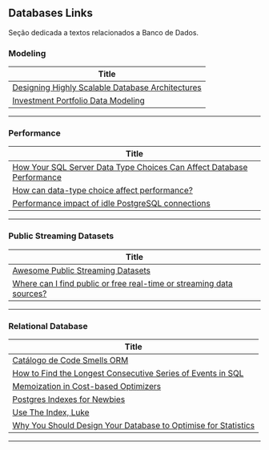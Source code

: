 ## Databases Links

Seção dedicada a textos relacionados a Banco de Dados.

### Modeling
| **Title**  |
|---|
|[Designing Highly Scalable Database Architectures]|
|[Investment Portfolio Data Modeling]|
------------

### Performance
| **Title** |
|---|
|[How Your SQL Server Data Type Choices Can Affect Database Performance]|
|[How can data-type choice affect performance?]|
|[Performance impact of idle PostgreSQL connections]|
-------------

### Public Streaming Datasets

| **Title**  |
|---|
|[Awesome Public Streaming Datasets]|
|[Where can I find public or free real-time or streaming data sources?]|
------------

### Relational Database

| **Title**  |
|---|
|[Catálogo de Code Smells ORM]|
|[How to Find the Longest Consecutive Series of Events in SQL]|
|[Memoization in Cost-based Optimizers]|
|[Postgres Indexes for Newbies]|
|[Use The Index, Luke]|
|[Why You Should Design Your Database to Optimise for Statistics]|
------------



[coment]: # (Modeling)
[Designing Highly Scalable Database Architectures]: <https://www.red-gate.com/simple-talk/databases/sql-server/performance-sql-server/designing-highly-scalable-database-architectures/>
[Investment Portfolio Data Modeling]: <https://www.datastax.com/learn/data-modeling-by-example/investment-data-model#conceptual>



[coment]: # (Performance)
[How to Find the Longest Consecutive Series of Events in SQL
]: <https://blog.jooq.org/how-to-find-the-longest-consecutive-series-of-events-in-sql/>
[How can data-type choice affect performance?]: <https://www.sqlskills.com/blogs/paul/how-can-data-type-choice-affect-performance/>
[Performance impact of idle PostgreSQL connections]: <https://aws.amazon.com/blogs/database/performance-impact-of-idle-postgresql-connections/>



[comment]: # (Public Streaming Datasets)
[Awesome Public Streaming Datasets]: <https://github.com/ColinEberhardt/awesome-public-streaming-datasets>
[Where can I find public or free real-time or streaming data sources?]: <https://www.quora.com/Where-can-I-find-public-or-free-real-time-or-streaming-data-sources>



[comment]: # (Relational Database)
[Catálogo de Code Smells ORM]: <https://github.com/spgroup/ORM-Smells-Catalog>
[How Your SQL Server Data Type Choices Can Affect Database Performance]: <https://www.sentryone.com/white-papers/data-type-choice-affects-database-performance>
[Memoization in Cost-based Optimizers]: <https://www.querifylabs.com/blog/memoization-in-cost-based-optimizers>
[Postgres Indexes for Newbies]: <https://blog.crunchydata.com/blog/postgres-indexes-for-newbies>
[Use The Index, Luke]:<https://use-the-index-luke.com/>
[Why You Should Design Your Database to Optimise for Statistics]: <https://blog.jooq.org/why-you-should-design-your-database-to-optimise-for-statistics/>